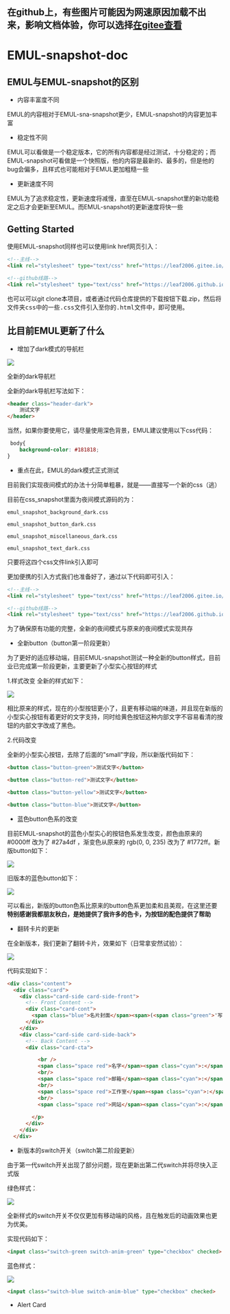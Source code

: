 ## 在github上，有些图片可能因为网速原因加载不出来，影响文档体验，你可以选择<a href="https://gitee.com/leaf2006/EMUL/blob/master/emul-snapshot-doc.md" target="_blank">在gitee查看</a>

# EMUL-snapshot-doc

## EMUL与EMUL-snapshot的区别

- 内容丰富度不同

EMUL的内容相对于EMUL-sna-snapshot更少，EMUL-snapshot的内容更加丰富

- 稳定性不同

EMUL可以看做是一个稳定版本，它的所有内容都是经过测试，十分稳定的；而EMUL-snapshot可看做是一个快照版，他的内容是最新的、最多的，但是他的bug会偏多，且样式也可能相对于EMUL更加粗糙一些

- 更新速度不同

EMUL为了追求稳定性，更新速度将减慢，直至在EMUL-snapshot里的新功能稳定之后才会更新至EMUL。而EMUL-snapshot的更新速度将快一些

## Getting Started

使用EMUL-snapshot同样也可以使用link href网页引入：

```html
<!--主线-->
<link rel="stylesheet" type="text/css" href="https://leaf2006.gitee.io/emul/input/emul-snapshot.min.css">

<!--github线路-->
<link rel="stylesheet" type="text/css" href="https://leaf2006.github.io/EMUL/input/emul-snapshot.min.css">
```

也可以可以git clone本项目，或者通过代码仓库提供的下载按钮下载.zip，然后将<kbd>文件夹css</kbd>中的一些<kbd>.css</kbd>文件引入至你的<kbd>.html</kbd>文件中，即可使用。

## 比目前EMUL更新了什么

- 增加了dark模式的导航栏

![](https://ct3fak.coding-pages.com/EMUL-docs-img/%E6%8D%95%E8%8E%B7.PNG)

全新的dark导航栏

全新的dark导航栏写法如下：

```html
<header class="header-dark">
    测试文字
</header>
```

当然，如果你要使用它，请尽量使用深色背景，EMUL建议使用以下css代码：

```css
 body{
    background-color: #181818;
}
```

- 重点在此，EMUL的dark模式正式测试

目前我们实现夜间模式的办法十分简单粗暴，就是——直接写一个新的css（逃）

目前在css_snapshot里面为夜间模式源码的为：

```
emul_snapshot_background_dark.css

emul_snapshot_button_dark.css

emul_snapshot_miscellaneous_dark.css

emul_snapshot_text_dark.css
```

只要将这四个css文件link引入即可

更加便携的引入方式我们也准备好了，通过以下代码即可引入：

```html
<!--主线-->
<link rel="stylesheet" type="text/css" href="https://leaf2006.gitee.io/emul/input/emul-snapshot-dark.min.css">

<!--github线路-->
<link rel="stylesheet" type="text/css" href="https://leaf2006.github.io/EMUL/input/emul-snapshot-dark.min.css">
```

为了确保原有功能的完整，全新的夜间模式与原来的夜间模式实现共存

- 全新button（button第一阶段更新）

为了更好的适应移动端，目前EMUL-snapshot测试一种全新的button样式，目前业已完成第一阶段更新，主要更新了小型实心按钮的样式

1.样式改变
全新的样式如下：

![](https://ct3fak.coding-pages.com/EMUL-docs-img/11.png)

相比原来的样式，现在的小型按钮更小了，且更有移动端的味道，并且现在新版的小型实心按钮有着更好的文字支持，同时给黄色按钮这种内部文字不容易看清的按钮的内部文字改成了黑色。

2.代码改变

全新的小型实心按钮，去除了后面的"small"字段，所以新版代码如下：

```html
<button class="button-green">测试文字</button>

<button class="button-red">测试文字</button>

<button class="button-yellow">测试文字</button>

<button class="button-blue">测试文字</button>
```

- 蓝色button色系的改变

目前EMUL-snapshot的蓝色小型实心的按钮色系发生改变，颜色由原来的 #0000ff 改为了 #27a4df ，渐变色从原来的 rgb(0, 0, 235) 改为了 #1772ff。新版button如下：

![](https://ct3fak.coding-pages.com/EMUL-docs-img/12.png)

旧版本的蓝色button如下：

![](https://ct3fak.coding-pages.com/EMUL-docs-img/13.png)

可以看出，新版的button色系比原来的button色系更加柔和且美观，在这里还要<b>特别感谢我都朋友秋白，是她提供了我许多的色卡，为按钮的配色提供了帮助</b>


- 翻转卡片的更新

在全新版本，我们更新了翻转卡片，效果如下（日常拿安然试验）：

![](https://ct3fak.coding-pages.com/EMUL-docs-img/14.gif)

代码实现如下：

```html
<div class="content">
  <div class="card">
    <div class="card-side card-side-front">
      <!-- Front Content -->
      <div class="card-cont">
        <span class="blue">名片封面</span><span>(<span class="green">'写啥都行'</span>)</span>
      </div>
    </div>
    <div class="card-side card-side-back">
      <!-- Back Content -->
      <div class="card-cta">

          <br />
          <span class="space red">名字</span><span class="cyan">:</span> <span class="green">'安然'</span>,
          <br/>
          <span class="space red">邮箱</span><span class="cyan">:</span> <span class="green">不方便透露</span>',
          <br/>
          <span class="space red">工作室</span><span class="cyan">:</span> <span class="green">'**工作室'</span>,
          <br/>
          <span class="space red">网站</span><span class="cyan">:</span> <span class="green">'暂时没有（不存在的）'</span>
         
        </p>
      </div>
    </div>
  </div>
  ```
  
 - 新版本的switch开关（switch第二阶段更新）

 由于第一代switch开关出现了部分问题，现在更新出第二代switch并将尽快入正式版

绿色样式：

![](https://ct3fak.coding-pages.com/EMUL-docs-img/9.gif)

全新样式的switch开关不仅仅更加有移动端的风格，且在触发后的动画效果也更为优美。

实现代码如下：

```html
<input class="switch-green switch-anim-green" type="checkbox" checked>
```

蓝色样式：

![](https://ct3fak.coding-pages.com/EMUL-docs-img/10.gif)

```html
<input class="switch-blue switch-anim-blue" type="checkbox" checked>
```

- Alert Card